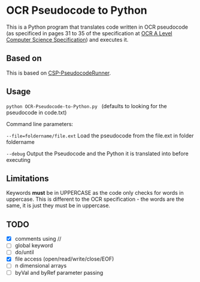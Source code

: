 # OCR Pseudocode to Python
This is a Python program that translates code written in OCR pseudocode (as specificed in pages 31 to 35 of the specification at [OCR A Level Computer Science Specification](https://ocr.org.uk/Images/170844-specification-accredited-a-level-gce-computer-science-h446.pdf)) and executes it.
## Based on
This is based on [CSP-PseudocodeRunner](https://github.com/gcpreston/csp-pseudocode-runner).
## Usage
```python OCR-Pseudocode-to-Python.py ```
(defaults to looking for the pseudocode in code.txt)

Command line parameters:

```--file=foldername/file.ext``` Load the pseudocode from the file.ext in folder foldername

```--debug``` Output the Pseudocode and the Python it is translated into before executing

## Limitations
Keywords **must** be in UPPERCASE as the code only checks for words in uppercase.  This is different to the OCR specification - the words are the same, it is just they must be in uppercase.

## TODO
- [x] comments using //
- [ ] global keyword
- [ ] do/until
- [x] file access (open/read/write/close/EOF)
- [ ] n dimensional arrays
- [ ] byVal and byRef parameter passing
